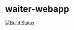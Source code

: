 # waiter-webapp
[![Build Status](https://travis-ci.com/nwabisadlokweni/waiter-webapp.svg?branch=main)](https://travis-ci.com/nwabisadlokweni/waiter-webapp)
